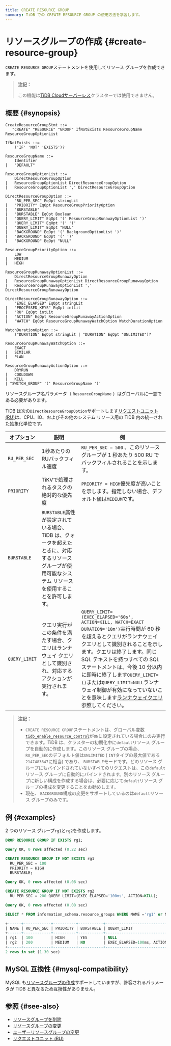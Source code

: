 ```yaml
---
title: CREATE RESOURCE GROUP
summary: TiDB での CREATE RESOURCE GROUP の使用方法を学習します。
---
```


# リソースグループの作成 {#create-resource-group}

`CREATE RESOURCE GROUP`ステートメントを使用してリソース グループを作成できます。

> **注記：**
>
> この機能は[TiDB Cloudサーバーレス](https://docs.pingcap.com/tidbcloud/select-cluster-tier#tidb-cloud-serverless)クラスターでは使用できません。

## 概要 {#synopsis}

```ebnf+diagram
CreateResourceGroupStmt ::=
   "CREATE" "RESOURCE" "GROUP" IfNotExists ResourceGroupName ResourceGroupOptionList

IfNotExists ::=
    ('IF' 'NOT' 'EXISTS')?

ResourceGroupName ::=
    Identifier
|   "DEFAULT"

ResourceGroupOptionList ::=
    DirectResourceGroupOption
|   ResourceGroupOptionList DirectResourceGroupOption
|   ResourceGroupOptionList ',' DirectResourceGroupOption

DirectResourceGroupOption ::=
    "RU_PER_SEC" EqOpt stringLit
|   "PRIORITY" EqOpt ResourceGroupPriorityOption
|   "BURSTABLE"
|   "BURSTABLE" EqOpt Boolean
|   "QUERY_LIMIT" EqOpt '(' ResourceGroupRunawayOptionList ')'
|   "QUERY_LIMIT" EqOpt '(' ')'
|   "QUERY_LIMIT" EqOpt "NULL"
|   "BACKGROUND" EqOpt '(' BackgroundOptionList ')'
|   "BACKGROUND" EqOpt '(' ')'
|   "BACKGROUND" EqOpt "NULL"

ResourceGroupPriorityOption ::=
    LOW
|   MEDIUM
|   HIGH

ResourceGroupRunawayOptionList ::=
    DirectResourceGroupRunawayOption
|   ResourceGroupRunawayOptionList DirectResourceGroupRunawayOption
|   ResourceGroupRunawayOptionList ',' DirectResourceGroupRunawayOption

DirectResourceGroupRunawayOption ::=
    "EXEC_ELAPSED" EqOpt stringLit
|   "PROCESSED_KEYS" EqOpt intLit
|   "RU" EqOpt intLit
|   "ACTION" EqOpt ResourceGroupRunawayActionOption
|   "WATCH" EqOpt ResourceGroupRunawayWatchOption WatchDurationOption

WatchDurationOption ::=
    ("DURATION" EqOpt stringLit | "DURATION" EqOpt "UNLIMITED")?

ResourceGroupRunawayWatchOption ::=
    EXACT
|   SIMILAR
|   PLAN

ResourceGroupRunawayActionOption ::=
    DRYRUN
|   COOLDOWN
|   KILL
| "SWITCH_GROUP" '(' ResourceGroupName ')'
```

リソースグループ名パラメータ（ `ResourceGroupName` ）はグローバルに一意である必要があります。

TiDB は次の`DirectResourceGroupOption`サポートします[リクエストユニット (RU)](/tidb-resource-control.md#what-is-request-unit-ru)は、CPU、IO、およびその他のシステム リソース用の TiDB 内の統一された抽象化単位です。

| オプション         | 説明                                                                                    | 例                                                                                                                                                                                                                                                                                                                                                                           |
| ------------- | ------------------------------------------------------------------------------------- | --------------------------------------------------------------------------------------------------------------------------------------------------------------------------------------------------------------------------------------------------------------------------------------------------------------------------------------------------------------------------- |
| `RU_PER_SEC`  | 1秒あたりのRUバックフィル速度                                                                      | `RU_PER_SEC = 500` 、このリソース グループが 1 秒あたり 500 RU でバックフィルされることを示します。                                                                                                                                                                                                                                                                                                           |
| `PRIORITY`    | TiKVで処理されるタスクの絶対的な優先度                                                                 | `PRIORITY = HIGH`優先度が高いことを示します。指定しない場合、デフォルト値は`MEDIUM`です。                                                                                                                                                                                                                                                                                                                   |
| `BURSTABLE`   | `BURSTABLE`属性が設定されている場合、TiDB は、クォータを超えたときに、対応するリソース グループが使用可能なシステム リソースを使用することを許可します。 |                                                                                                                                                                                                                                                                                                                                                                             |
| `QUERY_LIMIT` | クエリ実行がこの条件を満たす場合、クエリはランナウェイ クエリとして識別され、対応するアクションが実行されます。                              | `QUERY_LIMIT=(EXEC_ELAPSED='60s', ACTION=KILL, WATCH=EXACT DURATION='10m')`実行時間が 60 秒を超えるとクエリがランナウェイ クエリとして識別されることを示します。クエリは終了します。同じ SQL テキストを持つすべての SQL ステートメントは、今後 10 分以内に即時に終了します`QUERY_LIMIT=()`または`QUERY_LIMIT=NULL`ランナウェイ制御が有効になっていないことを意味します[ランナウェイクエリ](/tidb-resource-control.md#manage-queries-that-consume-more-resources-than-expected-runaway-queries)参照してください。 |

> **注記：**
>
> -   `CREATE RESOURCE GROUP`ステートメントは、グローバル変数[`tidb_enable_resource_control`](/system-variables.md#tidb_enable_resource_control-new-in-v660)が`ON`に設定されている場合にのみ実行できます。TiDB は、クラスターの初期化中に`default`リソース グループを自動的に作成します。このリソース グループの場合、 `RU_PER_SEC`のデフォルト値は`UNLIMITED` ( `INT`タイプの最大値である`2147483647`に相当) であり、 `BURSTABLE`モードです。どのリソース グループにもバインドされていないすべてのリクエストは、この`default`リソース グループに自動的にバインドされます。別のリソース グループに新しい構成を作成する場合は、必要に応じて`default`リソース グループの構成を変更することをお勧めします。
> -   現在、 `BACKGROUND`構成の変更をサポートしているのは`default`リソース グループのみです。

## 例 {#examples}

2 つのリソース グループ`rg1`と`rg2`を作成します。

```sql
DROP RESOURCE GROUP IF EXISTS rg1;
```

```sql
Query OK, 0 rows affected (0.22 sec)
```

```sql
CREATE RESOURCE GROUP IF NOT EXISTS rg1
  RU_PER_SEC = 100
  PRIORITY = HIGH
  BURSTABLE;
```

```sql
Query OK, 0 rows affected (0.08 sec)
```

```sql
CREATE RESOURCE GROUP IF NOT EXISTS rg2
  RU_PER_SEC = 200 QUERY_LIMIT=(EXEC_ELAPSED='100ms', ACTION=KILL);
```

```sql
Query OK, 0 rows affected (0.08 sec)
```

```sql
SELECT * FROM information_schema.resource_groups WHERE NAME ='rg1' or NAME = 'rg2';
```

```sql
+------+------------+----------+-----------+---------------------------------+
| NAME | RU_PER_SEC | PRIORITY | BURSTABLE | QUERY_LIMIT                     |
+------+------------+----------+-----------+---------------------------------+
| rg1  | 100        | HIGH     | YES       | NULL                            |
| rg2  | 200        | MEDIUM   | NO        | EXEC_ELAPSED=100ms, ACTION=KILL |
+------+------------+----------+-----------+---------------------------------+
2 rows in set (1.30 sec)
```

## MySQL 互換性 {#mysql-compatibility}

MySQL も[リソースグループの作成](https://dev.mysql.com/doc/refman/8.0/en/create-resource-group.html)サポートしていますが、許容されるパラメータが TiDB と異なるため互換性がありません。

## 参照 {#see-also}

-   [リソースグループを削除](/sql-statements/sql-statement-drop-resource-group.md)
-   [リソースグループの変更](/sql-statements/sql-statement-alter-resource-group.md)
-   [ユーザーリソースグループの変更](/sql-statements/sql-statement-alter-user.md#modify-the-resource-group-bound-to-the-user)
-   [リクエストユニット (RU)](/tidb-resource-control.md#what-is-request-unit-ru)
